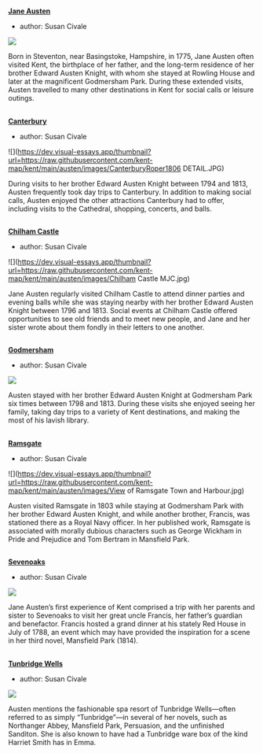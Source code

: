 <param ve-config 
       title="Jane Austen's Kent"
       banner="images/XXX.png"
       layout="index">

#

##
**[Jane Austen](19c/19c-austen-biography)**

- author: Susan Civale

![](https://dev.visual-essays.app/thumbnail?url=https://raw.githubusercontent.com/kent-map/kent/main/19c/images/JaneAustenCassandraWatercolour.jpg)

Born in Steventon, near Basingstoke, Hampshire, in 1775, Jane Austen often visited Kent, the birthplace of her father, and the long-term residence of her brother Edward Austen Knight, with whom she stayed at Rowling House and later at the magnificent Godmersham Park. During these extended visits, Austen travelled to many other destinations in Kent for social calls or leisure outings.

##
**[Canterbury](austen-canterbury)**

- author: Susan Civale

![](https://dev.visual-essays.app/thumbnail?url=https://raw.githubusercontent.com/kent-map/kent/main/austen/images/CanterburyRoper1806 DETAIL.JPG)

During visits to her brother Edward Austen Knight between 1794 and 1813, Austen frequently took day trips to Canterbury. In addition to making social calls, Austen enjoyed the other attractions Canterbury had to offer, including visits to the Cathedral, shopping, concerts, and balls.

##
**[Chilham Castle](austen-chilham-castle)**

- author: Susan Civale

![](https://dev.visual-essays.app/thumbnail?url=https://raw.githubusercontent.com/kent-map/kent/main/austen/images/Chilham Castle MJC.jpg)

Jane Austen regularly visited Chilham Castle to attend dinner parties and evening balls while she was staying nearby with her brother Edward Austen Knight between 1796 and 1813. Social events at Chilham Castle offered opportunities to see old friends and to meet new people, and Jane and her sister wrote about them fondly in their letters to one another.

##
**[Godmersham](austen-godmersham)**

- author: Susan Civale

![](https://dev.visual-essays.app/thumbnail?url=https://upload.wikimedia.org/wikipedia/commons/b/b3/Godmersham_%281779%29.jpg)

Austen stayed with her brother Edward Austen Knight at Godmersham Park six times between 1798 and 1813. During these visits she enjoyed seeing her family, taking day trips to a variety of Kent destinations, and making the most of his lavish library.

##
**[Ramsgate](austen-ramsgate)**

- author: Susan Civale

![](https://dev.visual-essays.app/thumbnail?url=https://raw.githubusercontent.com/kent-map/kent/main/austen/images/View of Ramsgate Town and Harbour.jpg)

Austen visited Ramsgate in 1803 while staying at Godmersham Park with her brother Edward Austen Knight, and while another brother, Francis, was stationed there as a Royal Navy officer. In her published work, Ramsgate is associated with morally dubious characters such as George Wickham in Pride and Prejudice and Tom Bertram in Mansfield Park.

##
**[Sevenoaks](austen-sevenoaks)**

- author: Susan Civale

![](https://visual-essays.app/thumbnail?size=400x260&url=https://upload.wikimedia.org/wikipedia/commons/2/2c/The_Red_House%2C_Sevenoaks-geograph.org-3419824.jpg)

Jane Austen’s first experience of Kent comprised a trip with her parents and sister to Sevenoaks to visit her great uncle Francis, her father’s guardian and benefactor. Francis hosted a grand dinner at his stately Red House in July of 1788, an event which may have provided the inspiration for a scene in her third novel, Mansfield Park (1814).

##
**[Tunbridge Wells](austen-tunbridge-wells)**

- author: Susan Civale

![](https://dev.visual-essays.app/thumbnail?url=https://upload.wikimedia.org/wikipedia/commons/f/f4/Chalybeate_Spring%2C_Tunbridge_Wells.jpg)

Austen mentions the fashionable spa resort of Tunbridge Wells—often referred to as simply “Tunbridge”—in several of her novels, such as Northanger Abbey, Mansfield Park, Persuasion, and the unfinished Sanditon. She is also known to have had a Tunbridge ware box of the kind Harriet Smith has in Emma.


